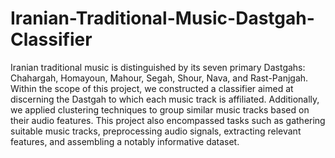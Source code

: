 # Iranian-Traditional-Music-Dastgah-Classifier

Iranian traditional music is distinguished by its seven primary Dastgahs: Chahargah, Homayoun, Mahour, Segah, Shour, Nava, and Rast-Panjgah. Within the scope of this project, we constructed a classifier aimed at discerning the Dastgah to which each music track is affiliated. Additionally, we applied clustering techniques to group similar music tracks based on their audio features. This project also encompassed tasks such as gathering suitable music tracks, preprocessing audio signals, extracting relevant features, and assembling a notably informative dataset.
